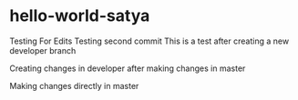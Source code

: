 # hello-world-satya
Testing For Edits
Testing second commit
This is a test after creating a new developer branch

Creating changes in developer after making changes in master

Making changes directly in master

